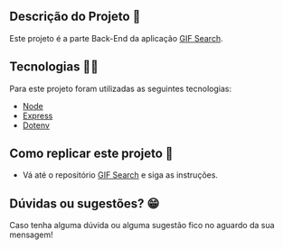 ## Descrição do Projeto :ledger:
Este projeto é a parte Back-End da aplicação [GIF Search](https://github.com/rodhenr/GIF-Search-FrontEnd).

## Tecnologias :man_technologist:

Para este projeto foram utilizadas as seguintes tecnologias:

- [Node](https://nodejs.org/en/)
- [Express](https://expressjs.com/pt-br/)
- [Dotenv](https://www.npmjs.com/package/dotenv)

## Como replicar este projeto :dvd:
* Vá até o repositório [GIF Search](https://github.com/rodhenr/GIF-Search-FrontEnd) e siga as instruções.

## Dúvidas ou sugestões? :grin:
Caso tenha alguma dúvida ou alguma sugestão fico no aguardo da sua mensagem!